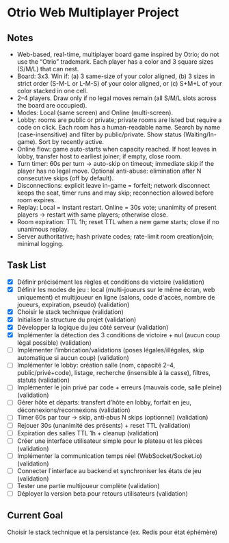 # Otrio Web Multiplayer Project

## Notes
- Web-based, real-time, multiplayer board game inspired by Otrio; do not use the “Otrio” trademark. Each player has a color and 3 square sizes (S/M/L) that can nest.
- Board: 3x3. Win if: (a) 3 same-size of your color aligned, (b) 3 sizes in strict order (S-M-L or L-M-S) of your color aligned, or (c) S+M+L of your color stacked in one cell.
- 2–4 players. Draw only if no legal moves remain (all S/M/L slots across the board are occupied).
- Modes: Local (same screen) and Online (multi-screen).
- Lobby: rooms are public or private; private rooms are listed but require a code on click. Each room has a human-readable name. Search by name (case-insensitive) and filter by public/private. Show status (Waiting/In-game). Sort by recently active.
- Online flow: game auto-starts when capacity reached. If host leaves in lobby, transfer host to earliest joiner; if empty, close room.
- Turn timer: 60s per turn → auto-skip on timeout; immediate skip if the player has no legal move. Optional anti-abuse: elimination after N consecutive skips (off by default).
- Disconnections: explicit leave in-game = forfeit; network disconnect keeps the seat, timer runs and may skip; reconnection allowed before room expires.
- Replay: Local = instant restart. Online = 30s vote; unanimity of present players → restart with same players; otherwise close.
- Room expiration: TTL 1h; reset TTL when a new game starts; close if no unanimous replay.
- Server authoritative; hash private codes; rate-limit room creation/join; minimal logging.

## Task List
- [x] Définir précisément les règles et conditions de victoire (validation)
- [x] Définir les modes de jeu : local (multi-joueurs sur le même écran, web uniquement) et multijoueur en ligne (salons, code d'accès, nombre de joueurs, expiration, pseudo) (validation)
- [x] Choisir le stack technique (validation)
- [x] Initialiser la structure du projet (validation)
- [x] Développer la logique du jeu côté serveur (validation)
- [x] Implémenter la détection des 3 conditions de victoire + nul (aucun coup légal possible) (validation)
- [ ] Implémenter l’imbrication/validations (poses légales/illégales, skip automatique si aucun coup) (validation)
- [ ] Implémenter le lobby: création salle (nom, capacité 2–4, public/privé+code), listage, recherche (insensible à la casse), filtres, statuts (validation)
- [ ] Implémenter le join privé par code + erreurs (mauvais code, salle pleine) (validation)
- [ ] Gérer hôte et départs: transfert d’hôte en lobby, forfait en jeu, déconnexions/reconnexions (validation)
- [ ] Timer 60s par tour → skip, anti‑abus N skips (optionnel) (validation)
- [ ] Rejouer 30s (unanimité des présents) + reset TTL (validation)
- [ ] Expiration des salles TTL 1h + cleanup (validation)
- [ ] Créer une interface utilisateur simple pour le plateau et les pièces (validation)
- [ ] Implémenter la communication temps réel (WebSocket/Socket.io) (validation)
- [ ] Connecter l'interface au backend et synchroniser les états de jeu (validation)
- [ ] Tester une partie multijoueur complète (validation)
- [ ] Déployer la version beta pour retours utilisateurs (validation)

## Current Goal
Choisir le stack technique et la persistance (ex. Redis pour état éphémère)